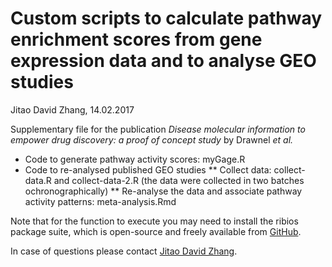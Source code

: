 Custom scripts to calculate pathway enrichment scores from gene expression data and to analyse GEO studies
===
Jitao David Zhang, 14.02.2017

Supplementary file for the publication _Disease molecular information to empower drug discovery: a proof of concept study_ by Drawnel _et al._

* Code to generate pathway activity scores: myGage.R
* Code to re-analysed published GEO studies
** Collect data: collect-data.R and collect-data-2.R (the data were collected in two batches ochronographically)
** Re-analyse the data and associate pathway activity patterns: meta-analysis.Rmd

Note that for the function to execute you may need to install the ribios package suite, which is open-source and freely available from [GitHub](https://github.com/Accio/ribios).

In case of questions please contact [Jitao David Zhang](mailto:jitao_david.zhang@roche.com).
